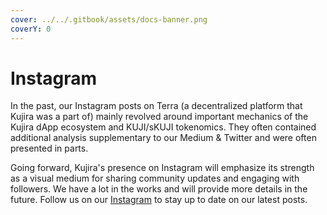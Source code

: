 ```yaml
---
cover: ../../.gitbook/assets/docs-banner.png
coverY: 0
---
```


# Instagram

In the past, our Instagram posts on Terra (a decentralized platform that Kujira was a part of) mainly revolved around important mechanics of the Kujira dApp ecosystem and KUJI/sKUJI tokenomics. They often contained additional analysis supplementary to our Medium & Twitter and were often presented in parts.

Going forward, Kujira's presence on Instagram will emphasize its strength as a visual medium for sharing community updates and engaging with followers. We have a lot in the works and will provide more details in the future. Follow us on our [Instagram](https://www.instagram.com/teamkujira/) to stay up to date on our latest posts.
